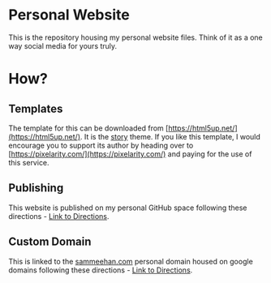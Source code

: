 # Personal Website

This is the repository housing my personal website files.  Think of it as a one way 
social media for yours truly.

# How?

## Templates
The template for this can be downloaded from [https://html5up.net/](https://html5up.net/).
It is the [story](https://html5up.net/story) theme.  If you like this template, I would
encourage you to support its author by heading over to [https://pixelarity.com/](https://pixelarity.com/)
and paying for the use of this service.  

## Publishing
This website is published on my personal GitHub space following these directions - [Link to Directions](https://medium.com/@svinkle/publish-and-share-your-own-website-for-free-with-github-2eff049a1cb5).

## Custom Domain
This is linked to the [sammeehan.com](sammeehan.com) personal domain housed on google domains following these directions - [Link to Directions](https://dev.to/trentyang/how-to-setup-google-domain-for-github-pages-1p58).
